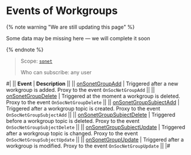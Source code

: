 # Events of Workgroups

{% note warning "We are still updating this page" %}

Some data may be missing here — we will complete it soon

{% endnote %}

> Scope: [`sonet`](../../scopes/permissions.md)
>
> Who can subscribe: any user

#| 
|| **Event** | **Description** ||
|| [onSonetGroupAdd](./on-sonet-group-add.md) | Triggered after a new workgroup is added. Proxy to the event `OnSocNetGroupAdd` ||
|| [onSonetGroupDelete](./on-sonet-group-delete.md) | Triggered at the moment a workgroup is deleted. Proxy to the event `OnSocNetGroupDelete` ||
|| [onSonetGroupSubjectAdd](./on-sonet-group-subject-add.md) | Triggered after a workgroup topic is created. Proxy to the event `OnSocNetGroupSubjectAdd` ||
|| [onSonetGroupSubjectDelete](./on-sonet-group-subject-delete.md) | Triggered before a workgroup topic is deleted. Proxy to the event `OnSocNetGroupSubjectDelete` ||
|| [onSonetGroupSubjectUpdate](./on-sonet-group-subject-update.md) | Triggered after a workgroup topic is changed. Proxy to the event `OnSocNetGroupSubjectUpdate` ||
|| [onSonetGroupUpdate](./on-sonet-group-update.md) | Triggered after a workgroup is modified. Proxy to the event `OnSocNetGroupUpdate` ||
|#